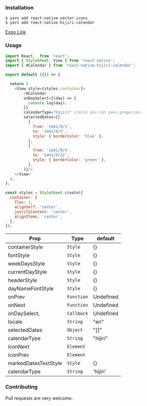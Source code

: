 ### Installation

```
$ yarn add react-native-vector-icons
$ yarn add react-native-hijiri-calendar
```

[Expo Link](https://snack.expo.io/@dev-ahmed/hcalender-example)

### Usage

```javascript
import React,  from 'react';
import { StyleSheet, View } from 'react-native';
import { HCalendar } from 'react-native-hijiri-calendar';

export default ({}) => {

  return (
    <View style={styles.container}>
        <HCalendar
        onDaySelect={(day) => {
          console.log(day);
        }}
        calendarType="hijiri" //also you can pass gregorian.
        selectedDates={[
          {
            from: '1441/9/1',
            to: '1441/9/5',
            style: { borderColor: 'blue' },
          },
          {
            from: '1441/9/4',
            to: '1441/9/12',
            style: { borderColor: 'green' },
          },
        ]}/>
    </View>
  );
};

const styles = StyleSheet.create({
  container: {
    flex: 1,
    alignSelf: 'center',
    justifyContent: 'center',
    alignItems: 'center',
  },
});
```

| Prop                 | Type       | default   |
| -------------------- | ---------- | --------- |
| containerStyle       | `Style`    | {}        |
| fontStyle            | `Style`    | {}        |
| weekDaysStyle        | `Style`    | {}        |
| currentDayStyle      | `Style`    | {}        |
| headerStyle          | `Style`    | {}        |
| dayNameFontStyle     | `Style`    | {}        |
| onPrev               | `Function` | Undefined |
| onNext               | `Function` | Undefined |
| onDaySelect,         | `Callback` | Undefined |
| locale               | `String`   | "en"      |
| selectedDates        | `Object`   | "[]"      |
| calendarType         | `String`   | "hijiri"  |
| iconNext             | `Element`  |           |
| iconPrev             | `Element`  |           |
| markedDatesTextStyle | `Style`    | {}        |
| calendarType         | `String`   | 'hijiri'  |

### Contributing

Pull requests are very welcome.

